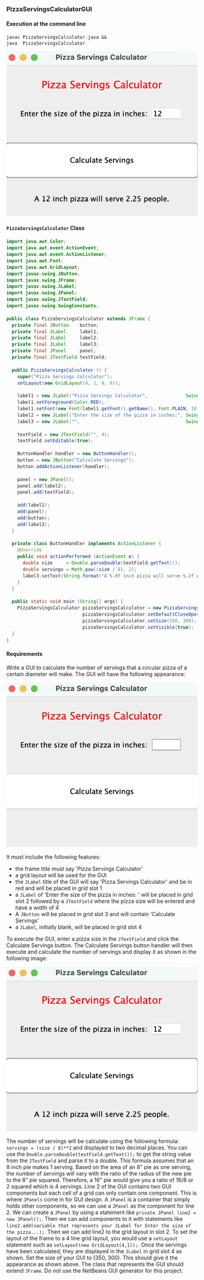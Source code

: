 ### PizzaServingsCalculatorGUI

#### Execution at the command line

```
javac PizzaServingsCalculator.java &&
java  PizzaServingsCalculator
```

![](img/PizzaServingsCalculator_1.png)

#### `PizzaServingsCalculator` Class

```java
import java.awt.Color;
import java.awt.event.ActionEvent;
import java.awt.event.ActionListener;
import java.awt.Font;
import java.awt.GridLayout;
import javax.swing.JButton;
import javax.swing.JFrame;
import javax.swing.JLabel;
import javax.swing.JPanel;
import javax.swing.JTextField;
import javax.swing.SwingConstants;

public class PizzaServingsCalculator extends JFrame {
  private final JButton    button;
  private final JLabel     label1;
  private final JLabel     label2;
  private final JLabel     label3;
  private final JPanel     panel;
  private final JTextField textField;

  public PizzaServingsCalculator () {
    super("Pizza Servings Calculator");
    setLayout(new GridLayout(4, 1, 0, 0));

    label1 = new JLabel("Pizza Servings Calculator",              SwingConstants.CENTER);
    label1.setForeground(Color.RED);
    label1.setFont(new Font(label1.getFont().getName(), Font.PLAIN, 18));
    label2 = new JLabel("Enter the size of the pizza in inches:", SwingConstants.CENTER);
    label3 = new JLabel("",                                       SwingConstants.CENTER);

    textField = new JTextField("", 4);
    textField.setEditable(true);

    ButtonHandler handler = new ButtonHandler();
    button = new JButton("Calculate Servings");
    button.addActionListener(handler);

    panel = new JPanel();
    panel.add(label2);
    panel.add(textField);

    add(label1);
    add(panel);
    add(button);
    add(label3);
  }

  private class ButtonHandler implements ActionListener {
    @Override
    public void actionPerformed (ActionEvent e) {
      double size     = Double.parseDouble(textField.getText());
      double servings = Math.pow((size / 8), 2);
      label3.setText(String.format("A %.0f inch pizza will serve %.2f people.", size, servings));
    }
  }

  public static void main (String[] args) {
    PizzaServingsCalculator pizzaServingsCalculator = new PizzaServingsCalculator();
                            pizzaServingsCalculator.setDefaultCloseOperation(JFrame.EXIT_ON_CLOSE);
                            pizzaServingsCalculator.setSize(350, 300);
                            pizzaServingsCalculator.setVisible(true);
  }
}
```

#### Requirements

Write a GUI to calculate the number of servings that a circular pizza of a certain diameter will make. The GUI will have the following appearance:

![](img/PizzaServingsCalculator_0.png)

It must include the following features:
* the frame title must say 'Pizza Servings Calculator'
* a grid layout will be used for the GUI
* the `JLabel` title of the GUI will say 'Pizza Servings Calculator' and be in red and will be placed in grid slot 1
* a `JLabel` of 'Enter the size of the pizza in inches: ' will be placed in grid slot 2 followed by a `JTextField` where the pizza size will be entered and have a width of 4
* A `JButton` will be placed in grid slot 3 and will contain 'Calculate Servings'
* a `JLabel`, initially blank, will be placed in grid slot 4

To execute the GUI, enter a pizza size in the `JTextField` and click the Calculate Servings button. The Calculate Servings button handler will then execute and calculate the number of servings and display it as shown in the following image:

![](img/PizzaServingsCalculator_1.png)

The number of servings will be calculate using the following formula: `servings = (size / 8)**2` and displayed to two decimal places. You can use the `Double.parseDouble(textField.getText());` to get the string value from the `JTextField` and parse it to a double. This formula assumes that an 8 inch pie makes 1 serving. Based on the area of an 8" pie as one serving, the number of servings will vary with the ratio of the radius of the new pie to the 8" pie squared. Therefore, a 16" pie would give you a ratio of 16/8 or 2 squared which is 4 servings. Line 2 of the GUI contains two GUI components but each cell of a grid can only contain one component. This is where `JPanels` come in for GUI design. A `JPanel` is a container that simply holds other components, so we can use a `JPanel` as the component for line 2. We can create a `JPanel` by using a statement like `private JPanel line2 = new JPanel();`. Then we can add components to it with statements like `line2.add(variable that represents your JLabel for Enter the size of the pizza...);`. Then we can add line2 to the grid layout in slot 2. To set the layout of the frame to a 4 line grid layout, you would use a `setLayout` statement such as `setLayout(new GridLayout(4,1));`. Once the servings have been calculated, they are displayed in the `JLabel` in grid slot 4 as shown. Set the size of your GUI to (350, 300). This should give it the appearance as shown above. The class that represents the GUI should extend `JFrame`. Do not use the NetBeans GUI generator for this project.